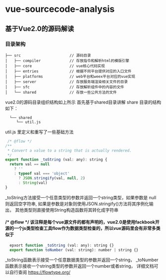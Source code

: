 # vue-sourcecode-analysis
## 基于Vue2.0的源码解读

### 目录架构
```
├── src                      // 源码目录
│   ├── compiler             // 存放指令和解析html的模版引擎
│   ├── core                 // vue核心代码实现
│   ├── entries              // 根据不同平台提供对应的入口文件
│   ├── platforms            // web平台和weex平台对应的vue实现 
│   ├── server               // 存放服务端渲染相关文件的目录
│   ├── sfc                  // 存放解析组件中的内容的文件
│   └── shared               // 存放一些公共方法的文件
```

vue2.0的源码目录组织结构如上所示
首先基于shared目录讲解
share 目录的结构如下：
```
  └── shared
     └── util.js
```
util.js 里定义和重写了一些基础方法
```js
 /* @flow */
/**
 * Convert a value to a string that is actually rendered.
 */
export function _toString (val: any): string {
  return val == null
    ? ''
    : typeof val === 'object'
      ? JSON.stringify(val, null, 2)
      : String(val)
}
```
 _toString方法接受一个任意类型的参数并返回一个string类型，如果参数是 null 则返回空字符串, 如果是参数是对象则使用JSON.stringify()方法将其序例化输出，
 其他类型则直接使用String构造函数将其转化成字符串
####  /* @flow */ 该注释是每个vue源文件的都有声明的，vue2.0是使用fackbook开源的一个js类型检查工具flow作为数据类型检查的，所以vue源码里会有非常多类似于
```js
  epxort function _toString (val: any): string {}
  export function toNumber (val: string): number | string {}
```
 _toString函数表示接受一个任意数据类型的参数并返回一个string，  _toNumber函数表示接收一个string类型的参数并返回一个number或者string，
 详细文档可以自行查阅 https://flowtype.org/
 
